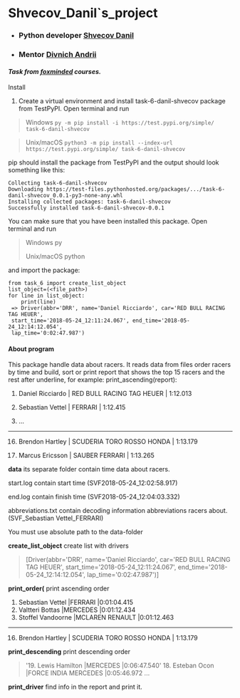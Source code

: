 # Shvecov_Danil`s_project

+ ### Python developer [Shvecov Danil](https://github.com/Danil1994)
+ ### Mentor [Divnich Andrii](https://github.com/DivnychAndrii)

#### *Task from [foxminded](https://lms.foxminded.com.ua/) courses.*

Install

1. Create a virtual environment and install task-6-danil-shvecov
   package from TestPyPI. Open terminal and run

> Windows ```py -m pip install -i https://test.pypi.org/simple/ task-6-danil-shvecov```

> Unix/macOS ```python3 -m pip install --index-url https://test.pypi.org/simple/ task-6-danil-shvecov```

pip should install the package from TestPyPI and the output should look something like this:

```
Collecting task-6-danil-shvecov
Downloading https://test-files.pythonhosted.org/packages/.../task-6-danil-shvecov_0.0.1-py3-none-any.whl
Installing collected packages: task-6-danil-shvecov
Successfully installed task-6-danil-shvecov-0.0.1
```

You can make sure that you have been installed this package. Open terminal
and run

> Windows py
>
> Unix/macOS python
>
and import the package:

```
from task_6 import create_list_object
list_object=(<file_path>)
for line in list_object:
    print(line)
 => Driver(abbr='DRR', name='Daniel Ricciardo', car='RED BULL RACING TAG HEUER', 
 start_time='2018-05-24_12:11:24.067', end_time='2018-05-24_12:14:12.054', 
 lap_time='0:02:47.987')

```

#### About program

This package handle data about racers.
It reads data from files order racers by time and build, sort or print report that
shows the top 15 racers and the rest after underline, for example:
print_ascending(report):

1. Daniel Ricciardo | RED BULL RACING TAG HEUER | 1:12.013

2. Sebastian Vettel | FERRARI | 1:12.415

3. ...

------------------------------------------------------------------------

16. Brendon Hartley | SCUDERIA TORO ROSSO HONDA | 1:13.179

17. Marcus Ericsson | SAUBER FERRARI | 1:13.265


**data**  its separate folder contain time data about racers.

start.log contain start time (SVF2018-05-24_12:02:58.917)

end.log contain finish time (SVF2018-05-24_12:04:03.332)

abbreviations.txt contain decoding information abbreviations racers about.
(SVF_Sebastian Vettel_FERRARI)

You must use absolute path to the data-folder

**create_list_object** create list with drivers 
> [Driver(abbr='DRR', name='Daniel Ricciardo', 
> car='RED BULL RACING TAG HEUER', 
> start_time='2018-05-24_12:11:24.067', 
> end_time='2018-05-24_12:14:12.054', 
> lap_time='0:02:47.987')]

**print_order(** print ascending order
1. Sebastian Vettel  |FERRARI                   |0:01:04.415
2. Valtteri Bottas   |MERCEDES                  |0:01:12.434
3. Stoffel Vandoorne |MCLAREN RENAULT           |0:01:12.463
---------------------------------------------
16. Brendon Hartley | SCUDERIA TORO ROSSO HONDA | 1:13.179


**print_descending** print descending order
>'19. Lewis Hamilton    |MERCEDES                  |0:06:47.540'
>18. Esteban Ocon      |FORCE INDIA MERCEDES      |0:05:46.972
>...
 
**print_driver** find info in the report and print it.
